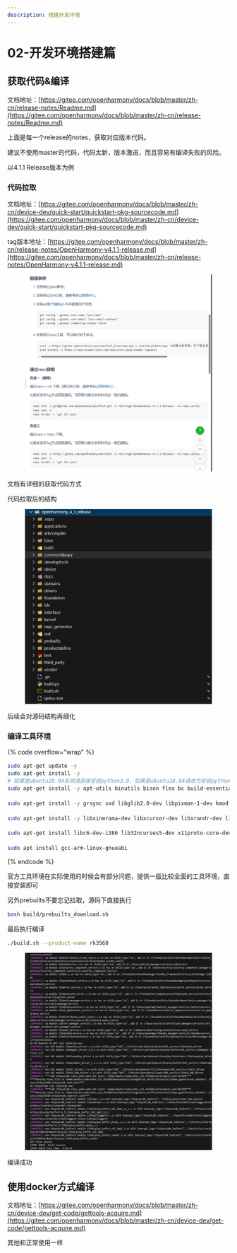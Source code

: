 ```yaml
---
description: 搭建开发环境
---
```


# 02-开发环境搭建篇

## 获取代码&编译

文档地址：[https://gitee.com/openharmony/docs/blob/master/zh-cn/release-notes/Readme.md](https://gitee.com/openharmony/docs/blob/master/zh-cn/release-notes/Readme.md)

上面是每一个release的notes，获取对应版本代码。

建议不使用master的代码，代码太新，版本激进，而且容易有编译失败的风险。

以4.1.1 Release版本为例

### 代码拉取

文档地址：[https://gitee.com/openharmony/docs/blob/master/zh-cn/device-dev/quick-start/quickstart-pkg-sourcecode.md](https://gitee.com/openharmony/docs/blob/master/zh-cn/device-dev/quick-start/quickstart-pkg-sourcecode.md)



tag版本地址：[https://gitee.com/openharmony/docs/blob/master/zh-cn/release-notes/OpenHarmony-v4.1.1-release.md](https://gitee.com/openharmony/docs/blob/master/zh-cn/release-notes/OpenHarmony-v4.1.1-release.md)

<figure><img src=".gitbook/assets/image (1) (1) (1) (1) (1) (1) (1) (1) (1) (1).png" alt=""><figcaption></figcaption></figure>

文档有详细的获取代码方式

代码拉取后的结构

<figure><img src=".gitbook/assets/image (1) (1) (1) (1) (1) (1) (1) (1) (1) (1) (1).png" alt=""><figcaption></figcaption></figure>

后续会对源码结构再细化

### 编译工具环境

{% code overflow="wrap" %}
```sh
sudo apt-get update -y 
sudo apt-get install -y 
# 如果是ubuntu20.04系统请直接安装python3.9，如果是ubuntu18.04请改为安装python3.8
sudo apt-get install -y apt-utils binutils bison flex bc build-essential make mtd-utils gcc-arm-linux-gnueabi u-boot-tools python3.9 python3-pip git zip unzip curl wget gcc g++ ruby dosfstools mtools default-jre default-jdk scons python3-distutils perl openssl libssl-dev cpio git-lfs m4 ccache zlib1g-dev tar rsync liblz4-tool genext2fs binutils-dev device-tree-compiler e2fsprogs git-core gnupg gnutls-bin gperf lib32ncurses5-dev libffi-dev zlib* libelf-dev libx11-dev libgl1-mesa-dev lib32z1-dev xsltproc x11proto-core-dev libc6-dev-i386 libxml2-dev lib32z-dev libdwarf-dev
 
sudo apt-get install -y grsync xxd libglib2.0-dev libpixman-1-dev kmod jfsutils reiserfsprogs xfsprogs squashfs-tools  pcmciautils quota ppp libtinfo-dev libtinfo5 libncurses5 libncurses5-dev libncursesw5 libstdc++6  gcc-arm-none-eabi vim ssh locales doxygen

sudo apt-get install -y libxinerama-dev libxcursor-dev libxrandr-dev libxi-dev

sudo apt-get install libc6-dev-i386 lib32ncurses5-dev x11proto-core-dev libx11-dev lib32z1-dev libgl1-mesa-dev libxml2-utils xsltproc unzip fontconfig kpartx python-mako gcc-arm-linux-gnueabihf libssl-dev gcc-arm-linux-gnueabihf

sudo apt install gcc-arm-linux-gnueabi
```
{% endcode %}

官方工具环境在实际使用的时候会有部分问题，提供一版比较全面的工具环境，直接安装即可

另外prebuilts不要忘记拉取，源码下直接执行

```sh
bash build/prebuilts_download.sh
```

最后执行编译

```sh
./build.sh --product-name rk3568
```

<figure><img src=".gitbook/assets/image (1) (1) (1) (1) (1) (1) (1) (1) (1).png" alt=""><figcaption></figcaption></figure>

编译成功

## 使用docker方式编译

文档地址：[https://gitee.com/openharmony/docs/blob/master/zh-cn/device-dev/get-code/gettools-acquire.md](https://gitee.com/openharmony/docs/blob/master/zh-cn/device-dev/get-code/gettools-acquire.md)



其他和正常使用一样



